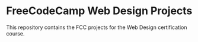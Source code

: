 # FreeCodeCamp Web Design Projects

This repository contains the FCC projects for the Web Design certification course.